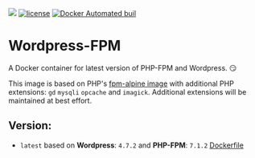 [![](https://images.microbadger.com/badges/image/opendream/wordpress-fpm.svg)](https://microbadger.com/images/opendream/wordpress-fpm)
[![license](https://img.shields.io/github/license/opendream/wordpress-fpm.svg)](https://github.com/opendream/wordpress-fpm)
[![Docker Automated buil](https://img.shields.io/docker/automated/opendream/wordpress-fpm.svg)](https://hub.docker.com/r/opendream/wordpress-fpm/)

# Wordpress-FPM
A Docker container for latest version of PHP-FPM and Wordpress. 😏

This image is based on PHP's [fpm-alpine image](https://hub.docker.com/_/php/) with additional PHP extensions: `gd` `mysqli` `opcache` and `imagick`. Additional extensions will be maintained at best effort.

## Version:

* `latest` based on **Wordpress**: `4.7.2` and **PHP-FPM**: `7.1.2` [Dockerfile](https://github.com/opendream/wordpress-fpm/blob/master/Dockerfile)
